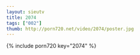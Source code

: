 ```yaml
--- 
layout: sieutv
title: 2074
tags: ["002"]
thumb: http://porn720.net/video/2074/poster.jpg
---
```

{% include porn720 key="2074" %} 
